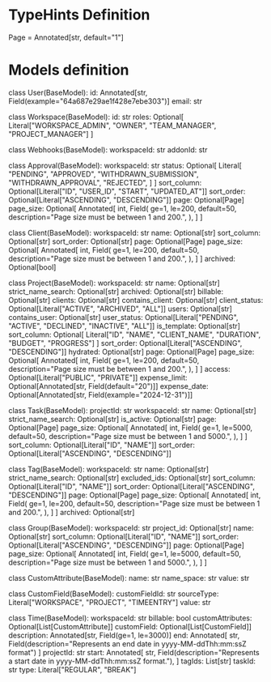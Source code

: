 # TypeHints Definition
Page = Annotated[str, default="1"]


# Models definition

class User(BaseModel):
    id: Annotated[str, Field(example="64a687e29ae1f428e7ebe303")]
    email: str


class Workspace(BaseModel):
    id: str
    roles: Optional[
        Literal["WORKSPACE_ADMIN", "OWNER", "TEAM_MANAGER", "PROJECT_MANAGER"]
    ]


class Webhooks(BaseModel):
    workspaceId: str
    addonId: str


class Approval(BaseModel):
    workspaceId: str
    status: Optional[
        Literal[
            "PENDING",
            "APPROVED",
            "WITHDRAWN_SUBMISSION",
            "WITHDRAWN_APPROVAL",
            "REJECTED",
        ]
    ]
    sort_column: Optional[Literal["ID", "USER_ID", "START", "UPDATED_AT"]]
    sort_order: Optional[Literal["ASCENDING", "DESCENDING"]]
    page: Optional[Page]
    page_size: Optional[
        Annotated[
            int,
            Field(
                ge=1,
                le=200,
                default=50,
                description="Page size must be between 1 and 200.",
            ),
        ]
    ]


class Client(BaseModel):
    workspaceId: str
    name: Optional[str]
    sort_column: Optional[str]
    sort_order: Optional[str]
    page: Optional[Page]
    page_size: Optional[
        Annotated[
            int,
            Field(
                ge=1,
                le=200,
                default=50,
                description="Page size must be between 1 and 200.",
            ),
        ]
    ]
    archived: Optional[bool]


class Project(BaseModel):
    workspaceId: str
    name: Optional[str]
    strict_name_search: Optional[str]
    archived: Optional[str]
    billable: Optional[str]
    clients: Optional[str]
    contains_client: Optional[str]
    client_status: Optional[Literal["ACTIVE", "ARCHIVED", "ALL"]]
    users: Optional[str]
    contains_user: Optional[str]
    user_status: Optional[Literal["PENDING", "ACTIVE", "DECLINED", "INACTIVE", "ALL"]]
    is_template: Optional[str]
    sort_column: Optional[
        Literal["ID", "NAME", "CLIENT_NAME", "DURATION", "BUDGET", "PROGRESS"]
    ]
    sort_order: Optional[Literal["ASCENDING", "DESCENDING"]]
    hydrated: Optional[str]
    page: Optional[Page]
    page_size: Optional[
        Annotated[
            int,
            Field(
                ge=1,
                le=200,
                default=50,
                description="Page size must be between 1 and 200.",
            ),
        ]
    ]
    access: Optional[Literal["PUBLIC", "PRIVATE"]]
    expense_limit: Optional[Annotated[str, Field(default="20")]]
    expense_date: Optional[Annotated[str, Field(example="2024-12-31")]]


class Task(BaseModel):
    projectId: str
    workspaceId: str
    name: Optional[str]
    strict_name_search: Optional[str]
    is_active: Optional[str]
    page: Optional[Page]
    page_size: Optional[
        Annotated[
            int,
            Field(
                ge=1,
                le=5000,
                default=50,
                description="Page size must be between 1 and 5000.",
            ),
        ]
    ]
    sort_column: Optional[Literal["ID", "NAME"]]
    sort_order: Optional[Literal["ASCENDING", "DESCENDING"]]


class Tag(BaseModel):
    workspaceId: str
    name: Optional[str]
    strict_name_search: Optional[str]
    excluded_ids: Optional[str]
    sort_column: Optional[Literal["ID", "NAME"]]
    sort_order: Optional[Literal["ASCENDING", "DESCENDING"]]
    page: Optional[Page]
    page_size: Optional[
        Annotated[
            int,
            Field(
                ge=1,
                le=200,
                default=50,
                description="Page size must be between 1 and 200.",
            ),
        ]
    ]
    archived: Optional[str]


class Group(BaseModel):
    workspaceId: str
    project_id: Optional[str]
    name: Optional[str]
    sort_column: Optional[Literal["ID", "NAME"]]
    sort_order: Optional[Literal["ASCENDING", "DESCENDING"]]
    page: Optional[Page]
    page_size: Optional[
        Annotated[
            int,
            Field(
                ge=1,
                le=5000,
                default=50,
                description="Page size must be between 1 and 5000.",
            ),
        ]
    ]


class CustomAttribute(BaseModel):
    name: str
    name_space: str
    value: str


class CustomField(BaseModel):
    customFieldId: str
    sourceType: Literal["WORKSPACE", "PROJECT", "TIMEENTRY"]
    value: str


class Time(BaseModel):
    workspaceId: str
    billable: bool
    customAttributes: Optional[List[CustomAttribute]]
    customField: Optional[List[CustomField]]
    description: Annotated[str, Field(ge=1, le=3000)]
    end: Annotated[
        str, Field(description="Represents an end date in yyyy-MM-ddThh:mm:ssZ format")
    ]
    projectId: str
    start: Annotated[
        str,
        Field(description="Represents a start date in yyyy-MM-ddThh:mm:ssZ format."),
    ]
    tagIds: List[str]
    taskId: str
    type: Literal["REGULAR", "BREAK"]
